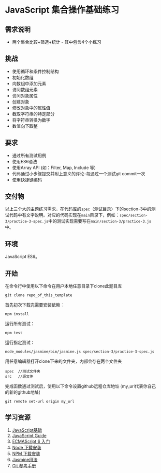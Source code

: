 # JavaScript 集合操作基础练习

## 需求说明
- 两个集合比较+筛选+统计 - 其中包含4个小练习

## 挑战
* 使用循环和条件控制结构
* 初始化数组
* 向数组中添加元素
* 访问数组元素
* 访问对象属性
* 创建对象
* 修改对象中的属性值
* 截取字符串的特定部分
* 将字符串转换为数字
* 数值向下取整

## 要求
* 通过所有测试用例
* 使用ES6语法
* 使用Array API (如：Filter, Map, Include 等)
* 代码通过小步骤提交并附上意义的评论-每通过一个测试git commit一次
* 使用快捷键编码

## 交付物
以上三个大的主题练习需求，在代码库的`spec`（测试目录）下的section-3中的测试代码中有文字说明。对应的代码实现在`main`目录下，例如：`spec/section-3/practice-3-spec.js`中的测试实现需要写在`main/section-3/practice-3.js`中。

## 环境
JavaScript ES6。

## 开始
在命令行中使用以下命令在用户本地任意目录下clone此题目库
```
git clone repo_of_this_template
```
首先初次下载完需要安装依赖：
```
npm install
```
运行所有测试：
```
npm test
```
运行指定测试：
```
node_modules/jasmine/bin/jasmine.js spec/section-3/practice-3-spec.js
```
用任意编辑器打开clone下来的文件夹，内部会存在两个文件夹
```
spec  //测试文件夹
src   //源文件
```
完成函数通过测试后，使用以下命令设置github远程仓库地址 (my_url代表你自己的新的github地址)
```
git remote set-url origin my_url
```
## 学习资源
1. [JavaScript基础](http://www.w3school.com.cn/js/index.asp)
2. [JavaScript Guide](https://developer.mozilla.org/en-US/docs/Web/JavaScript/Guide)
3. [ECMAScript 6 入门](http://es6.ruanyifeng.com/)
4. [Node 下载安装](https://github.com/creationix/nvm)
5. [NPM 下载安装](https://github.com/npm/npm)
6. [Jasmine用法](http://jasmine.github.io/2.4/introduction.html)
7. [Git 参考手册](https://git-scm.com/docs)

